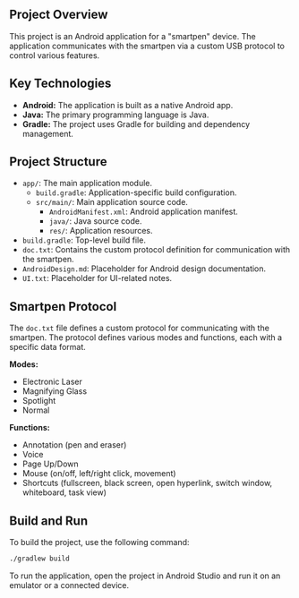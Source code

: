 
## Project Overview

This project is an Android application for a "smartpen" device. The application communicates with the smartpen via a custom USB protocol to control various features.

## Key Technologies

*   **Android:** The application is built as a native Android app.
*   **Java:** The primary programming language is Java.
*   **Gradle:** The project uses Gradle for building and dependency management.

## Project Structure

*   `app/`: The main application module.
    *   `build.gradle`: Application-specific build configuration.
    *   `src/main/`: Main application source code.
        *   `AndroidManifest.xml`: Android application manifest.
        *   `java/`: Java source code.
        *   `res/`: Application resources.
*   `build.gradle`: Top-level build file.
*   `doc.txt`: Contains the custom protocol definition for communication with the smartpen.
*   `AndroidDesign.md`: Placeholder for Android design documentation.
*   `UI.txt`: Placeholder for UI-related notes.

## Smartpen Protocol

The `doc.txt` file defines a custom protocol for communicating with the smartpen. The protocol defines various modes and functions, each with a specific data format.

**Modes:**

*   Electronic Laser
*   Magnifying Glass
*   Spotlight
*   Normal

**Functions:**

*   Annotation (pen and eraser)
*   Voice
*   Page Up/Down
*   Mouse (on/off, left/right click, movement)
*   Shortcuts (fullscreen, black screen, open hyperlink, switch window, whiteboard, task view)

## Build and Run

To build the project, use the following command:

```bash
./gradlew build
```

To run the application, open the project in Android Studio and run it on an emulator or a connected device.
